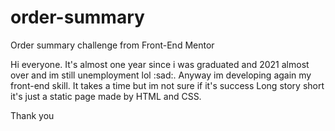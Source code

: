# order-summary
Order summary challenge from Front-End Mentor

Hi everyone. It's almost one year since i was graduated and 2021 almost over and im still unemployment lol :sad:. Anyway im developing again my front-end skill. It takes a time but im not sure if it's success
Long story short it's just a static page made by HTML and CSS.

Thank you
